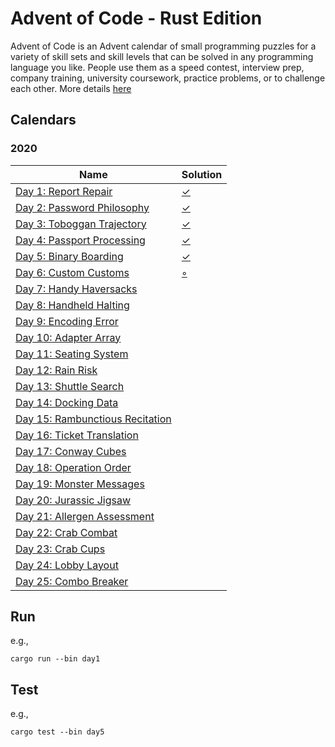 # Advent of Code - Rust Edition

Advent of Code is an Advent calendar of small programming puzzles for a variety of skill sets and skill levels that can be solved in any programming language you like. People use them as a speed contest, interview prep, company training, university coursework, practice problems, or to challenge each other. More details [here](https://adventofcode.com/2020/about)

## Calendars

### 2020

|Name                                                                       |Solution                  |
|---------------------------------------------------------------------------|--------------------------|
|[Day 1: Report Repair](https://adventofcode.com/2020/day/1)                |[✓](src/bin/day1.rs)      |
|[Day 2: Password Philosophy](https://adventofcode.com/2020/day/2)          |[✓](src/bin/day2.rs)      |
|[Day 3: Toboggan Trajectory](https://adventofcode.com/2020/day/3)          |[✓](src/bin/day3.rs)      |
|[Day 4: Passport Processing](https://adventofcode.com/2020/day/4)          |[✓](src/bin/day4.rs)      |
|[Day 5: Binary Boarding](https://adventofcode.com/2020/day/5)              |[✓](src/bin/day5.rs)      |
|[Day 6: Custom Customs](https://adventofcode.com/2020/day/6)               |[◦](src/bin/day6.rs)      |
|[Day 7: Handy Haversacks](https://adventofcode.com/2020/day/7)             |[ ](src/bin/day7.rs)      |
|[Day 8: Handheld Halting](https://adventofcode.com/2020/day/8)             |[ ](src/bin/day8.rs)      |
|[Day 9: Encoding Error](https://adventofcode.com/2020/day/9)               |[ ](src/bin/day9.rs)      |
|[Day 10: Adapter Array](https://adventofcode.com/2020/day/10)              |[ ](src/bin/day10.rs)     |
|[Day 11: Seating System](https://adventofcode.com/2020/day/11)             |[ ](src/bin/day11.rs)     |
|[Day 12: Rain Risk](https://adventofcode.com/2020/day/12)                  |[ ](src/bin/day12.rs)     |
|[Day 13: Shuttle Search](https://adventofcode.com/2020/day/13)             |[ ](src/bin/day13.rs)     |
|[Day 14: Docking Data](https://adventofcode.com/2020/day/14)               |[ ](src/bin/day14.rs)     |
|[Day 15: Rambunctious Recitation](https://adventofcode.com/2020/day/15)    |[ ](src/bin/day15.rs)     |
|[Day 16: Ticket Translation](https://adventofcode.com/2020/day/16)         |[ ](src/bin/day16.rs)     |
|[Day 17: Conway Cubes](https://adventofcode.com/2020/day/17)               |[ ](src/bin/day17.rs)     |
|[Day 18: Operation Order](https://adventofcode.com/2020/day/18)            |[ ](src/bin/day18.rs)     |
|[Day 19: Monster Messages](https://adventofcode.com/2020/day/19)           |[ ](src/bin/day19.rs)     |
|[Day 20: Jurassic Jigsaw](https://adventofcode.com/2020/day/20)            |[ ](src/bin/day20.rs)     |
|[Day 21: Allergen Assessment](https://adventofcode.com/2020/day/21)        |[ ](src/bin/day21.rs)     |
|[Day 22: Crab Combat](https://adventofcode.com/2020/day/22)                |[ ](src/bin/day22.rs)     |
|[Day 23: Crab Cups](https://adventofcode.com/2020/day/23)                  |[ ](src/bin/day23.rs)     |
|[Day 24: Lobby Layout](https://adventofcode.com/2020/day/24)               |[ ](src/bin/day24.rs)     |
|[Day 25: Combo Breaker](https://adventofcode.com/2020/day/25)              |[ ](src/bin/day25.rs)     |


## Run

e.g., 
```
cargo run --bin day1

```

## Test

e.g., 
```
cargo test --bin day5

```

